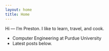 ```yaml
---
layout: home
title: Home
---
```


Hi — I’m Preston. I like to learn, travel, and cook.
- Computer Engineering at Purdue University
- Latest posts below.
